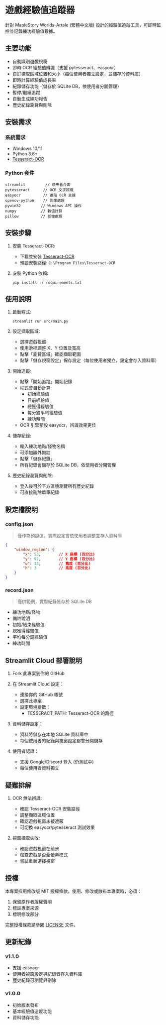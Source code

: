# 遊戲經驗值追蹤器

針對 MapleStory Worlds-Artale (繁體中文版) 設計的經驗值追蹤工具，可即時監控並記錄練功經驗值數據。

## 主要功能

- 自動識別遊戲視窗
- 即時 OCR 經驗值辨識（支援 pytesseract、easyocr）
- 自訂擷取區域位置和大小（每位使用者獨立設定，並儲存於資料庫）
- 即時計算經驗值成長率
- 紀錄儲存功能（儲存於 SQLite DB，依使用者分開管理）
- 暫停/繼續追蹤
- 自動生成練功報告
- 歷史紀錄瀏覽與刪除

## 安裝需求

### 系統需求
- Windows 10/11
- Python 3.8+
- [Tesseract-OCR](https://github.com/UB-Mannheim/tesseract/wiki)

### Python 套件
```
streamlit         // 使用者介面
pytesseract      // OCR 文字辨識
easyocr          // 進階 OCR 支援
opencv-python    // 影像處理
pywin32         // Windows API 操作
numpy           // 數值計算
pillow          // 影像處理
```

## 安裝步驟

1. 安裝 Tesseract-OCR:
   - 下載並安裝 [Tesseract-OCR](https://github.com/UB-Mannheim/tesseract/wiki)
   - 預設安裝路徑: `C:\Program Files\Tesseract-OCR`

2. 安裝 Python 依賴:
   ```
   pip install -r requirements.txt
   ```

## 使用說明

1. 啟動程式:
   ```
   streamlit run src/main.py 
   ```

2. 設定擷取區域:
   - 選擇遊戲視窗
   - 使用滑桿調整 X、Y 位置及寬高
   - 點擊「瀏覽區域」確認擷取範圍
   - 點擊「儲存視窗設定」保存設定（每位使用者獨立，設定會存入資料庫）

3. 開始追蹤:
   - 點擊「開始追蹤」開始記錄
   - 程式會自動計算:
     - 初始經驗值
     - 目前經驗值
     - 總獲得經驗值
     - 每分鐘平均經驗值
     - 練功時間
   - OCR 引擎預設 easyocr，辨識效果更佳

4. 儲存紀錄:
   - 輸入練功地點/怪物名稱
   - 可添加額外備註
   - 點擊「儲存紀錄」
   - 所有紀錄會儲存於 SQLite DB，依使用者分開管理

5. 歷史紀錄瀏覽與刪除:
   - 登入後可於下方區塊瀏覽所有歷史紀錄
   - 可直接刪除單筆紀錄

## 設定檔說明

### config.json
> 僅作為預設值，實際設定會依使用者調整並存入資料庫

```json
{
    "window_region": {
        "x": 53,        // X 座標 (百分比)
        "y": 93,        // Y 座標 (百分比)
        "w": 13,        // 寬度 (百分比)
        "h": 3          // 高度 (百分比)
    }
}
```

### record.json
> 僅供範例，實際紀錄皆存於 SQLite DB

- 練功地點/怪物
- 備註說明
- 初始/結束經驗值
- 總獲得經驗值
- 平均每分鐘經驗值
- 練功時間

## Streamlit Cloud 部署說明

1. Fork 此專案到你的 GitHub

2. 在 Streamlit Cloud 設定：
   - 連接你的 GitHub 帳號
   - 選擇此專案
   - 設定環境變數：
     - TESSERACT_PATH: Tesseract-OCR 的路徑

3. 資料儲存設定：
   - 資料將儲存在本地 SQLite 資料庫中
   - 每個使用者的紀錄與視窗設定都會分開儲存

4. 使用者認證：
   - 支援 Google/Discord 登入 (仍測試中)
   - 每位使用者資料獨立

## 疑難排解

1. OCR 無法辨識:
   - 確認 Tesseract-OCR 安裝路徑
   - 調整擷取區域位置
   - 確認遊戲視窗未被遮蔽
   - 可切換 easyocr/pytesseract 測試效果

2. 視窗擷取失敗:
   - 確認遊戲視窗在前景
   - 檢查遊戲是否全螢幕模式
   - 嘗試重新選擇視窗

## 授權

本專案採用修改版 MIT 授權條款。使用、修改或散布本專案時，必須：
1. 保留原作者版權聲明
2. 標註專案來源
3. 標明修改部分

完整授權條款請參閱 [LICENSE](LICENSE) 文件。

## 更新紀錄

### v1.1.0
- 支援 easyocr
- 使用者視窗設定與紀錄皆存入資料庫
- 歷史紀錄可瀏覽與刪除

### v1.0.0
- 初始版本發布
- 基本經驗值追蹤功能
- 資料儲存功能
